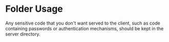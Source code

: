 # Folder Usage

Any sensitive code that you don't want served to the client, such as code containing passwords or authentication mechanisms, should be kept in the server directory.
